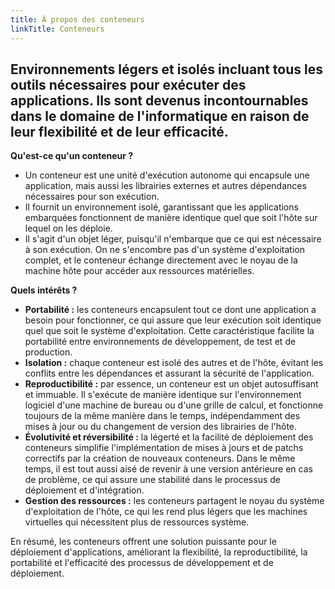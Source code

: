 ```yaml
---
title: À propos des conteneurs
linkTitle: Conteneurs
---
```


<h2 class="about-lead text-center">Environnements légers et isolés incluant tous les outils nécessaires pour exécuter des applications. Ils sont devenus incontournables dans le domaine de l'informatique en raison de leur flexibilité et de leur efficacité.</h2> 



**Qu'est-ce qu'un conteneur ?**
- Un conteneur est une unité d'exécution autonome qui encapsule une application, mais aussi les librairies externes et autres dépendances nécessaires pour son exécution.
- Il fournit un environnement isolé, garantissant que les applications embarquées fonctionnent de manière identique quel que soit l'hôte sur lequel on les déploie.
- Il s'agit d'un objet léger, puisqu'il n'embarque que ce qui est nécessaire à son exécution. On ne s'encombre pas d'un système d'exploitation complet, et le conteneur échange directement avec le noyau de la machine hôte pour accéder aux ressources matérielles.
  

**Quels intérêts ?**
- **Portabilité :** les conteneurs encapsulent tout ce dont une application a besoin pour fonctionner, ce qui assure que leur exécution soit identique quel que soit le système d'exploitation. Cette caractéristique facilite la portabilité entre environnements de développement, de test et de production.
- **Isolation :** chaque conteneur est isolé des autres et de l'hôte, évitant les conflits entre les dépendances et assurant la sécurité de l'application.
- **Reproductibilité :** par essence, un conteneur est un objet autosuffisant et immuable. Il s'exécute de manière identique sur l'environnement logiciel d'une machine de bureau ou d'une grille de calcul, et fonctionne toujours de la même manière dans le temps, indépendamment des mises à jour ou du changement de version des librairies de l'hôte.
- **Évolutivité et réversibilité :** la légerté et la facilité de déploiement des conteneurs simplifie l'implémentation de mises à jours et de patchs correctifs par la création de nouveaux conteneurs. Dans le même temps, il est tout aussi aisé de revenir à une version antérieure en cas de problème, ce qui assure une stabilité dans le processus de déploiement et d'intégration.
- **Gestion des ressources :** les conteneurs partagent le noyau du système d'exploitation de l'hôte, ce qui les rend plus légers que les machines virtuelles qui nécessitent plus de ressources système.

En résumé, les conteneurs offrent une solution puissante pour le déploiement d'applications, améliorant la flexibilité, la reproductibilité, la portabilité et l'efficacité des processus de développement et de déploiement.
